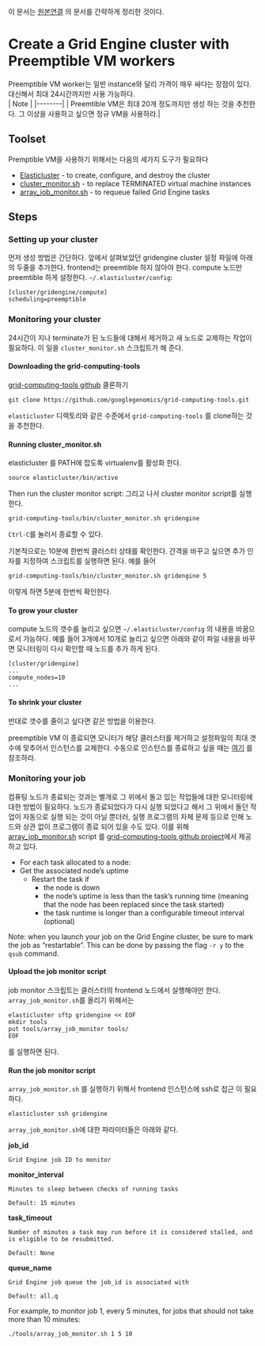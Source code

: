 이 문서는 [원본연결](http://googlegenomics.readthedocs.io/en/latest/use_cases/setup_gridengine_cluster_on_compute_engine/preemptible_vms.html#monitoring-your-job) 의 문서를 간략하게 정리한 것이다.

# Create a Grid Engine cluster with Preemptible VM workers
Preemptible VM worker는 일반 instance와 달리 가격이 매우 싸다는 장점이 있다. 대신해서 최대 24시간까지만 사용 가능하다.  
| Note |
|--------|
| Preemtible VM은 최대 20개 정도까지만 생성 하는 것을 추천한다. 그 이상을 사용하고 싶으면 정규 VM을 사용하라.|

## Toolset
Premptible VM을 사용하기 위해서는 다음의 세가지 도구가 필요하다
* [Elasticluster](https://elasticluster.readthedocs.org/) - to create, configure, and destroy the cluster
* [cluster_monitor.sh](https://github.com/googlegenomics/grid-computing-tools/blob/master/bin/cluster_monitor.sh) - to replace TERMINATED virtual machine instances
* [array_job_monitor.sh](https://github.com/googlegenomics/grid-computing-tools/blob/master/tools/array_job_monitor.sh) - to requeue failed Grid Engine tasks

## Steps

### Setting up your cluster
먼저 생성 방법은 간단하다. 앞에서 살펴보았던 gridengine cluster 설정 파일에 아래의 두줄을 추가한다.
frontend는 preemtible 하지 않아야 한다. compute 노드만 preemtible 하게 설정한다.
`~/.elasticluster/config`: 
```
[cluster/gridengine/compute]
scheduling=preemptible
```

### Monitoring your cluster
24시간이 지나 terminate가 된 노드들에 대해서 제거하고 새 노드로 교제하는 작업이 필요하다. 이 일을 `cluster_monitor.sh` 스크립트가 해 준다.

#### Downloading the grid-computing-tools
[grid-computing-tools github](https://github.com/googlegenomics/grid-computing-tools) 클론하기
```
git clone https://github.com/googlegenomics/grid-computing-tools.git
```
`elasticluster` 디렉토리와 같은 수준에서 `grid-computing-tools` 를 clone하는 것을 추천한다.

#### Running cluster_monitor.sh
elasticluster 를 PATH에 잡도록 virtualenv를 활성화 한다. 
```
source elasticluster/bin/active
```
Then run the cluster monitor script:
그리고 나서 cluster monitor script를 실행한다. 
```
grid-computing-tools/bin/cluster_monitor.sh gridengine
```
`Ctrl-C`를 눌러서 종료할 수 있다. 

기본적으로는 10분에 한번씩 클러스터 상태를 확인한다. 간격을 바꾸고 싶으면 추가 인자를 지정하여 스크립트를 실행하면 된다. 예를 들어
```
grid-computing-tools/bin/cluster_monitor.sh gridengine 5
```
이렇게 하면 5분에 한번씩 확인한다.

#### To grow your cluster
compute 노드의 갯수를 늘리고 싶으면 `~/.elasticluster/config` 의 내용을 바꿈으로서 가능하다. 예를 들어 3개에서 10개로 늘리고 싶으면 아래와 같이 파일 내용을 바꾸면 모니터링이 다시 확인할 때 노드를 추가 하게 된다. 
```
[cluster/gridengine]
...
compute_nodes=10
...
```

#### To shrink your cluster
반대로 갯수를 줄이고 싶다면 같은 방법을 이용한다.

preemptible VM 이 종료되면 모니터가 해당 클러스터를 제거하고 설정파일의 최대 갯수에 맞추어서 인스턴스를 교체한다. 수동으로 인스턴스를 종료하고 싶을 때는 [여기](https://cloud.google.com/compute/docs/instances/stopping-or-deleting-an-instance) 를 참조하라. 

### Monitoring your job
컴퓨팅 노드가 종료되는 것과는 별개로 그 위에서 돌고 있는 작업들에 대한 모니터링에 대한 방법이 필요하다.
노드가 종료되었다가 다시 실행 되었다고 해서 그 위에서 돌던 작업이 자동으로 실행 되는 것이 아닐 뿐더러, 실행 프로그램의 자체 문제 등으로 인해 노드와 상관 없이 프로그램이 종료 되어 있을 수도 있다. 
이를 위해  [array_job_monitor.sh](https://github.com/googlegenomics/grid-computing-tools/blob/master/tools/array_job_monitor.sh) script 를 [grid-computing-tools github project](https://github.com/googlegenomics/grid-computing-tools)에서 제공하고 있다.

- For each task allocated to a node:
 - Get the associated node’s uptime
   - Restart the task if
     - the node is down
     - the node’s uptime is less than the task’s running time (meaning that the node has been replaced since the task started)
     - the task runtime is longer than a configurable timeout interval (optional)
    
Note: when you launch your job on the Grid Engine cluster, be sure to mark the job as “restartable”. This can be done by passing the flag `-r y` to the `qsub` command.

#### Upload the job monitor script
job monitor 스크립트는 클러스터의 frontend 노드에서 실행해야만 한다. `array_job_monitor.sh`를 올리기 위해서는

```
elasticluster sftp gridengine << EOF
mkdir tools
put tools/array_job_monitor tools/
EOF
```
를 실행하면 된다.

#### Run the job monitor script

`array_job_monitor.sh` 를 실행하기 위해서 frontend 인스턴스에 ssh로 접근 이 필요하다.
```
elasticluster ssh gridengine
```
`array_job_monitor.sh`에 대한 파라미터들은 아래와 같다.

**job_id**

    Grid Engine job ID to monitor
    
**monitor_interval**

    Minutes to sleep between checks of running tasks

    Default: 15 minutes

**task_timeout**

    Number of minutes a task may run before it is considered stalled, and is eligible to be resubmitted.

    Default: None

**queue_name**

    Grid Engine job queue the job_id is associated with

    Default: all.q

For example, to monitor job 1, every 5 minutes, for jobs that should not take more than 10 minutes:
```
./tools/array_job_monitor.sh 1 5 10
```